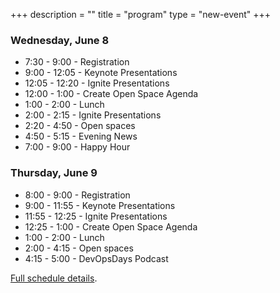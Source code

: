 +++
description = ""
title = "program"
type = "new-event"
+++
### Wednesday, June 8

* 7:30 - 9:00 - Registration
* 9:00 - 12:05 - Keynote Presentations
* 12:05 - 12:20 - Ignite Presentations
* 12:00 - 1:00 - Create Open Space Agenda
* 1:00 - 2:00 - Lunch
* 2:00 - 2:15 - Ignite Presentations
* 2:20 - 4:50 - Open spaces
* 4:50 - 5:15 - Evening News
* 7:00 - 9:00 - Happy Hour

### Thursday, June 9

* 8:00 - 9:00 - Registration
* 9:00 - 11:55 - Keynote Presentations
* 11:55 - 12:25 - Ignite Presentations
* 12:25 - 1:00 - Create Open Space Agenda
* 1:00 - 2:00 - Lunch
* 2:00 - 4:15 - Open spaces
* 4:15 - 5:00 - DevOpsDays Podcast

[Full schedule details](http://devopsdaysdc2016.busyconf.com/schedule).